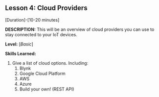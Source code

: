 ## Lesson 4: Cloud Providers
[Duration]-[10-20 minutes]

**DESCRIPTION:** This will be an overview of cloud providers you can use
				 to stay connected to your IoT devices.

**Level:** [*Basic*]

**Skills Learned:**
1. Give a list of cloud options. Including:
	1. Blynk
	2. Google Cloud Platform
	3. AWS
	4. Azure
	5. Build your own! (REST API)

